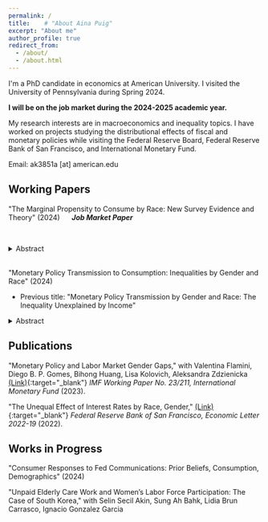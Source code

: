 ```yaml
---
permalink: /
title:    # "About Aina Puig"
excerpt: "About me"
author_profile: true
redirect_from: 
  - /about/
  - /about.html
---
```


I'm a PhD candidate in economics at American University. I visited the University of Pennsylvania during Spring 2024. 

**I will be on the job market during the 2024-2025 academic year.**

My research interests are in macroeconomics and inequality topics. I have worked on projects studying the distributional effects of fiscal and monetary policies while visiting the Federal Reserve Board, Federal Reserve Bank of San Francisco, and International Monetary Fund.

Email: ak3851a [at] american.edu


Working Papers
------
"The Marginal Propensity to Consume by Race: New Survey Evidence and Theory" (2024) &nbsp;&nbsp;&nbsp;&nbsp; **_Job Market Paper_**

&nbsp; <details>
&nbsp; <summary>Abstract</summary>
&nbsp; <br>
&nbsp; The spending behavior of racial groups has been of long-standing interest in economics and sociology, from Du Bois (1899) and Friedman (1957). This paper presents newly collected survey data from September 2023 on marginal propensities to consume (MPCs) from a hypothetical unexpected $500 income transfer. The average MPC out of this transitory income is 59% for black and 38% for white respondents. Most of the racial difference in MPCs remains unexplained after empirically controlling for respondent characteristics such as demographics and income. I use a life-cycle model to explain these patterns and find that 30% of the racial difference in spending is explained by status compensation motives. All households with wealth like to signal their status by consuming goods that are visible to others. Black consumers have more of a need to signal status to compensate for being assumed to have lower incomes. Models that include racial heterogeneity in earnings volatility, unemployment shocks, and expenses, but exclude status motives, do not match the data showing that black household spending on visible goods increases with wealth. In the model with status compensation, MPCs fall with larger transfers and are higher for negative income shocks. Also, a 6.5% tax on visible goods could finance reparations payments that support spending on non-visible goods.
&nbsp; </details>
<br>

<!-- "Monetary Policy Transmission to Consumption: Inequalities by Gender and Race" [Feb. 2024](http://ainapuig.github.io/files/papers/Paper_MPInequGR_APuig.pdf){:target="_blank"} -->
"Monetary Policy Transmission to Consumption: Inequalities by Gender and Race" (2024)
- Previous title: "Monetary Policy Transmission by Gender and Race: The Inequality Unexplained by Income"

<details>
<summary>Abstract</summary>
<br>
This paper finds evidence that contractionary monetary policy shocks raise consumption inequality by gender and race, along with raising unemployment and income inequality. Following a 25 basis point contractionary shock, spending on durable goods falls by 15% for households headed by black men while only 5% for households headed by white men. Additionally, spending on nondurable goods and services is decreased by 1.3% for households headed by black women, but by less than 1% for households headed by white men or women. Household characteristics such as composition or income do not explain differences in consumption responses. I also show that contractionary, rather than expansionary, shocks generally drive transmission inequalities.
</details>

Publications
------
"Monetary Policy and Labor Market Gender Gaps," with Valentina Flamini, Diego B. P. Gomes, Bihong Huang, Lisa Kolovich, Aleksandra Zdzienicka [(Link)](https://www.imf.org/en/Publications/WP/Issues/2023/09/29/Monetary-Policy-and-Labor-Market-Gender-Gaps-539650){:target="_blank"} _IMF Working Paper No. 23/211, International Monetary Fund_ (2023).

"The Unequal Effect of Interest Rates by Race, Gender," [(Link)](https://www.frbsf.org/economic-research/publications/economic-letter/2022/august/unequal-effect-interest-rates-by-race-and-gender/){:target="_blank"} _Federal Reserve Bank of San Francisco, Economic Letter  2022-19_ (2022). 


Works in Progress
------
"Consumer Responses to Fed Communications: Prior Beliefs, Consumption, Demographics" (2024)

"Unpaid Elderly Care Work and Women’s Labor Force Participation: The Case of South Korea," with Selin Secil Akin, Sung Ah Bahk,
Lidia Brun Carrasco, Ignacio Gonzalez Garcia

